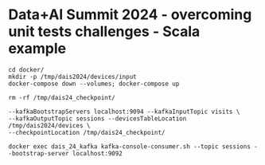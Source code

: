 # Data+AI Summit 2024 - overcoming unit tests challenges - Scala example

```
cd docker/
mkdir -p /tmp/dais2024/devices/input
docker-compose down --volumes; docker-compose up
```

```
rm -rf /tmp/dais24_checkpoint/
```

```
--kafkaBootstrapServers localhost:9094 --kafkaInputTopic visits \
--kafkaOutputTopic sessions --devicesTableLocation /tmp/dais2024/devices \
--checkpointLocation /tmp/dais24_checkpoint/
```

```
docker exec dais_24_kafka kafka-console-consumer.sh --topic sessions --bootstrap-server localhost:9092
```